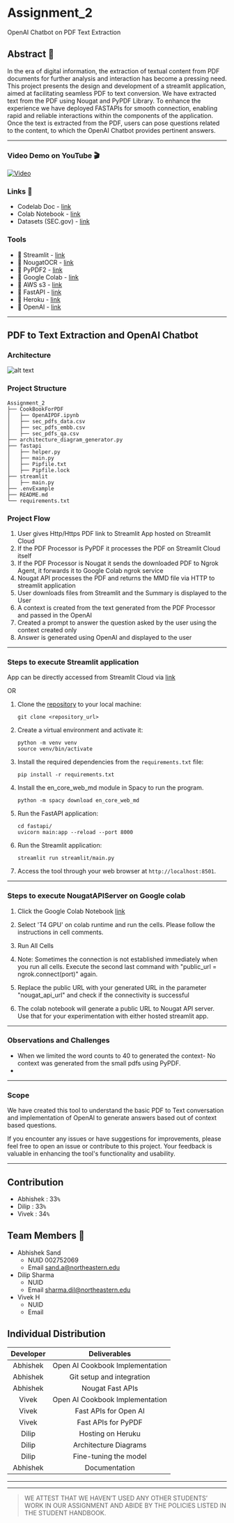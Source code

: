 # Assignment_2
OpenAI Chatbot on PDF Text Extraction

## Abstract 📝
In the era of digital information, the extraction of textual content from PDF documents for further analysis and interaction has become a pressing need. This project presents the design and development of a streamlit application, aimed at facilitating seamless PDF to text conversion. We have extracted text from the PDF using Nougat and PyPDF Library. To enhance the experience we have deployed FASTAPIs for smooth connection, enabling rapid and reliable interactions within the components of the application. Once the text is extracted from the PDF, users can pose questions related to the content, to which the OpenAI Chatbot provides pertinent answers. 

---

### Video Demo on YouTube 🎬

[![Video](https://img.youtube.com/vi/cE4fn5nQBd8/0.jpg)](https://www.youtube.com/watch?v=cE4fn5nQBd8 "OpenAI Chatbot on PDF Text Extraction")

### Links 📎
*  Codelab Doc - [link](https://codelabs-preview.appspot.com/?file_id=1xeNlrRTGmwLhPOb50Wtx1lP7imHFDpwm9v_zkbpOvAA#0)
*  Colab Notebook - [link](https://colab.research.google.com/drive/1be38KgK5yzhJYR5mmSLMhrNuQnLIs8P2)
*  Datasets (SEC.gov) - [link](https://www.sec.gov/forms)

### Tools
* 🔧 Streamlit - [link](https://streamlit.io/)
* 🔧 NougatOCR - [link](https://github.com/facebookresearch/nougat)
* 🔧 PyPDF2 - [link](https://pypdf2.readthedocs.io/en/3.0.0/)
* 🔧 Google Colab - [link](https://colab.research.google.com/)
* 🔧 AWS s3 - [link](https://aws.amazon.com/s3/)
* 🔧 FastAPI - [link](https://github.com/tiangolo/fastapi)
* 🔧 Heroku - [link](https://devcenter.heroku.com/articles/getting-started-with-python)
* 🔧 OpenAI - [link](https://github.com/openai/openai-python)

---

## PDF to Text Extraction and OpenAI Chatbot

### Architecture 

![alt text](https://img.youtube.com/vi/cE4fn5nQBd8/0.jpg)


### Project Structure
```text
Assignment_2
├── CookBookForPDF
│   ├── OpenAIPDF.ipynb
│   ├── sec_pdfs_data.csv
│   ├── sec_pdfs_embb.csv
│   ├── sec_pdfs_qa.csv
├── architecture_diagram_generator.py
├── fastapi
│   ├── helper.py
│   ├── main.py
│   ├── Pipfile.txt
│   ├── Pipfile.lock
├── streamlit
│   ├── main.py
├── .envExample
├── README.md
└── requirements.txt
```

### Project Flow

1. User gives Http/Https PDF link to Streamlit App hosted on Streamlit Cloud
2. If the PDF Processor is PyPDF it processes the PDF on Streamlit Cloud itself
3. If the PDF Processor is Nougat it sends the downloaded PDF to Ngrok Agent, it forwards it to Google Colab ngrok service
4. Nougat API processes the PDF and returns the MMD file via HTTP to streamlit application
5. User downloads files from Streamlit and the Summary is displayed to the User
6. A context is created from the text generated from the PDF Processor and passed in the OpenAI
7. Created a prompt to answer the question asked by the user using the context created only
8. Answer is generated using OpenAI and displayed to the user

---

### Steps to execute Streamlit application
App can be directly accessed from Streamlit Cloud via [link]()

OR

1. Clone the [repository](https://github.com/BigDataIA-Fall2023-Team6/Assignment_2.git) to your local machine:
   ```
   git clone <repository_url>
   ```

2. Create a virtual environment and activate it:
   ```
   python -m venv venv
   source venv/bin/activate
   ```

3. Install the required dependencies from the `requirements.txt` file:
   ```
   pip install -r requirements.txt
   ```

4. Install the en_core_web_md module in Spacy to run the program.
   ```
   python -m spacy download en_core_web_md
   ```

5. Run the FastAPI application:
   ```
   cd fastapi/
   uvicorn main:app --reload --port 8000
   ```

6. Run the Streamlit application:
   ```
   streamlit run streamlit/main.py
   ```

7. Access the tool through your web browser at `http://localhost:8501`.

---

### Steps to execute NougatAPIServer on Google colab

1. Click the Google Colab Notebook [link](https://colab.research.google.com/drive/1be38KgK5yzhJYR5mmSLMhrNuQnLIs8P2)

2. Select 'T4 GPU' on colab runtime and run the cells. Please follow the instructions in cell comments.

3. Run All Cells

4. Note: Sometimes the connection is not established immediately when you run all cells. Execute the second last command with "public_url = ngrok.connect(port)" again.

5. Replace the public URL with your generated URL in the parameter "nougat_api_url" and check if the connectivity is successful

6. The colab notebook will generate a public URL to Nougat API server. Use that for your experimentation with either hosted streamlit app.

---

### Observations and Challenges

- When we limited the word counts to 40 to generated the context- No context was generated from the small pdfs using PyPDF.
- 

---

### Scope
We have created this tool to understand the basic PDF to Text conversation and implementation of OpenAI to generate answers based out of context based questions.

If you encounter any issues or have suggestions for improvements, please feel free to open an issue or contribute to this project. Your feedback is valuable in enhancing the tool's functionality and usability.

---
## Contribution
*   Abhishek : 33`%` 
*   Dilip : 33`%`
*   Vivek : 34`%`

## Team Members 👥
- Abhishek Sand
  - NUID 002752069
  - Email sand.a@northeastern.edu
- Dilip Sharma
  - NUID 
  - Email sharma.dil@northeastern.edu
- Vivek H
  - NUID 
  - Email 

## Individual Distribution

| **Developer** 	|          **Deliverables**          	|
|:-------------:	|:----------------------------------:	|
|      Abhishek    	| Open AI Cookbook Implementation       |
|      Abhishek    	| Git setup and integration             |
|      Abhishek    	| Nougat Fast APIs                      |
|      Vivek      	| Open AI Cookbook Implementation       |
|      Vivek      	| Fast APIs for Open AI                 |
|      Vivek      	| Fast APIs for PyPDF                   |
|      Dilip      	| Hosting on Heruku                    	|
|      Dilip      	| Architecture Diagrams                 |
|      Dilip      	| Fine-tuning the model                 |
|      Abhishek    	| Documentation                         |


---
---

> WE ATTEST THAT WE HAVEN’T USED ANY OTHER STUDENTS’ WORK IN OUR ASSIGNMENT AND ABIDE BY THE POLICIES LISTED IN THE STUDENT HANDBOOK.
